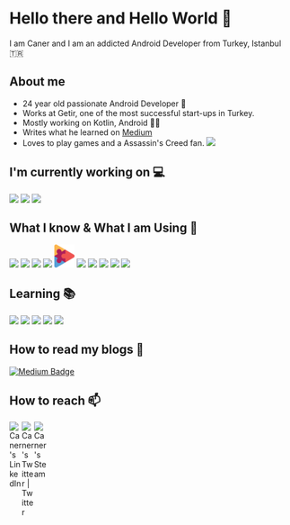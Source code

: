 # Hello there and Hello World 👋

I am Caner and I am an addicted Android Developer from Turkey, Istanbul 🇹🇷

## About me

- 24 year old passionate Android Developer 📱
- Works at Getir, one of the most successful start-ups in Turkey.
- Mostly working on Kotlin, Android 👨‍💻
- Writes what he learned on [Medium](https://medium.com/@gurescaner)
- Loves to play games and a Assassin's Creed fan. <img src="https://p1.hiclipart.com/preview/880/768/54/logo-of-masyaf-assassin-s-creed-assassin-s-creed-logo-png-clipart.jpg" width="36" /> 


## I'm currently working on 💻

<code><img src="https://www.vectorlogo.zone/logos/kotlinlang/kotlinlang-ar21.svg"></code>
<code><img src="https://www.vectorlogo.zone/logos/android/android-ar21.svg"></code>
<code><img src="https://www.vectorlogo.zone/logos/java/java-ar21.svg"></code>

## What I know & What I am Using 🧠
<img src="https://www.vectorlogo.zone/logos/android/android-icon.svg" width="36" />  <img 
src="https://www.vectorlogo.zone/logos/kotlinlang/kotlinlang-icon.svg"  width="36" /> <img 
src="https://www.vectorlogo.zone/logos/java/java-icon.svg"  width="36" />  <img 
src="https://www.vectorlogo.zone/logos/git-scm/git-scm-icon.svg"  width="36" />  <img
src="https://raw.githubusercontent.com/Hendriyawan/OfflineMP3/master/exoplayer.png" width="36"/> <img
src="https://upload.wikimedia.org/wikipedia/commons/thumb/c/c7/Google_Material_Design_Logo.svg/1024px-Google_Material_Design_Logo.svg.png"  width="36" /> <img 
src="https://www.vectorlogo.zone/logos/gradle/gradle-icon.svg"  width="36" />  <img 
src="https://www.vectorlogo.zone/logos/getpostman/getpostman-icon.svg"  width="36" /> <img 
src="https://api.nuget.org/v3-flatcontainer/karamunting.androidx.bumptech.glide.disklrucache/4.10.0-preview01/icon"  width="36" /> <img 
src="https://raw.githubusercontent.com/irontec/android-mvvm-example/master/logo.png"  width="36" /> 


## Learning 📚
<code><img height="50" src="https://www.vectorlogo.zone/logos/kotlinlang/kotlinlang-ar21.svg"></code>
<code><img height="50" src="https://3.bp.blogspot.com/-e2YZvW-tLtU/WvQfZehnE_I/AAAAAAAARZw/_SyZiSQ7VNcC3EhBqBiEXOs6Rrt5NZnbACK4BGAYYCw/s1600/Screenshot%2Bat%2BMay%2B10%2B15-58-29.png"></code>
<code><img height="50" src="https://i0.wp.com/blog.fossasia.org/wp-content/uploads/2017/06/30_rxjava.png?fit=840%2C400&ssl=1"></code>
<code><img height="50" src="https://raw.githubusercontent.com/irontec/android-mvvm-example/master/logo.png"></code>
<code><img height="50" src="https://miro.medium.com/max/800/1*hOir8SBFtIAHTng6F-VxIA.png"></code>

## How to read my blogs 📑

[![Medium Badge](https://img.shields.io/badge/CanerGURES-Medium-blue?style=for-the-badge&logo=medium)](https://medium.com/@gurescaner)

## How to reach 📫

<a href="https://www.linkedin.com/in/canergures/">
  <img align="left" alt="Caner's LinkedIn" width="22px" src="https://cdn.jsdelivr.net/npm/simple-icons@v3/icons/linkedin.svg" />
</a>
<a href="https://twitter.com/CanerG95862923">
  <img align="left" alt="Caner's Twitter | Twitter" width="22px" src="https://cdn.jsdelivr.net/npm/simple-icons@v3/icons/twitter.svg" />
</a>
<a href="https://steamcommunity.com/profiles/76561198014887463">
  <img align="left" alt="Caner's Steam" width="22px" src="https://cdn.jsdelivr.net/npm/simple-icons@3.9.0/icons/steam.svg" />
</a>
